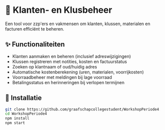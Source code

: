 # 🧰 Klanten- en Klusbeheer

Een tool voor zzp'ers en vakmensen om klanten, klussen, materialen en facturen efficiënt te beheren.

## ✨ Functionaliteiten

- Klanten aanmaken en beheren (inclusief adreswijzigingen)
- Klussen registreren met notities, kosten en factuurstatus
- Zoeken op klantnaam of oud/huidig adres
- Automatische kostenberekening (uren, materialen, voorrijkosten)
- Voorraadbeheer met meldingen bij lage voorraad
- Betalingsstatus en herinneringen bij verlopen termijnen

## 🚀 Installatie

```bash
git clone https://github.com/graafschapcollegestudent/WorkshopPeriode4.git
cd WorkshopPeriode4
npm install
npm start
